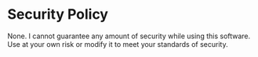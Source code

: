 # Security Policy

None. I cannot guarantee any amount of security while using this software. Use at your own risk or modify it to meet your standards of security. 
